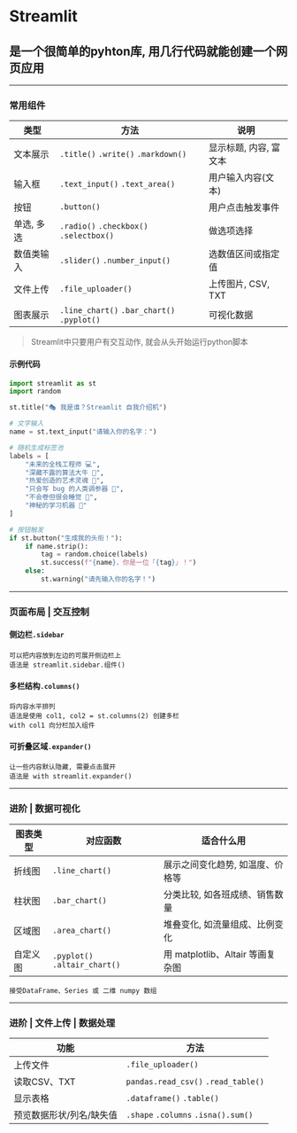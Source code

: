 # Streamlit
## 是一个很简单的pyhton库, 用几行代码就能创建一个网页应用

---

### 常用组件

| 类型 | 方法 | 说明 |
| --- | --- | ---| 
| 文本展示 | `.title()` `.write()` `.markdown()` | 显示标题, 内容, 富文本 |
| 输入框 | `.text_input()` `.text_area()` | 用户输入内容(文本) |
| 按钮 | `.button()` | 用户点击触发事件 |
| 单选, 多选 | `.radio()` `.checkbox()` `.selectbox()` | 做选项选择 |
| 数值类输入 | `.slider()` `.number_input()` | 选数值区间或指定值 |
| 文件上传 | `.file_uploader()` | 上传图片, CSV, TXT |
| 图表展示 | `.line_chart()` `.bar_chart()` `.pyplot()` | 可视化数据 |

>Streamlit中只要用户有交互动作, 就会从头开始运行python脚本

#### 示例代码
```python
import streamlit as st
import random

st.title("🎭 我是谁？Streamlit 自我介绍机")

# 文字输入
name = st.text_input("请输入你的名字：")

# 随机生成标签池
labels = [
    "未来的全栈工程师 💻",
    "深藏不露的算法大牛 🧠",
    "热爱创造的艺术灵魂 🎨",
    "只会写 bug 的人类调参器 🐞",
    "不会卷但很会睡觉 🛌",
    "神秘的学习机器 🤖"
]

# 按钮触发
if st.button("生成我的头衔！"):
    if name.strip():
        tag = random.choice(labels)
        st.success(f"{name}，你是一位「{tag}」！")
    else:
        st.warning("请先输入你的名字！")

```

---

### 页面布局 | 交互控制

#### 侧边栏`.sidebar`
    可以把内容放到左边的可展开侧边栏上
    语法是 streamlit.sidebar.组件()
#### 多栏结构`.columns()`
    将内容水平排列
    语法是使用 col1, col2 = st.columns(2) 创建多栏
    with col1 向分栏加入组件
#### 可折叠区域`.expander()`
    让一些内容默认隐藏, 需要点击展开
    语法是 with streamlit.expander()

---

### 进阶 | 数据可视化
| 图表类型 | 对应函数 | 适合什么用 |
| - | - | - |
| 折线图 | `.line_chart()` | 展示之间变化趋势, 如温度、价格等 |
| 柱状图 | `.bar_chart()` | 分类比较, 如各班成绩、销售数量 |
| 区域图 | `.area_chart()` | 堆叠变化, 如流量组成、比例变化 |
| 自定义图 | `.pyplot()` `.altair_chart()` | 用 matplotlib、Altair 等画复杂图 |

    接受DataFrame、Series 或 二维 numpy 数组

---

### 进阶 | 文件上传 | 数据处理

| 功能 | 方法 |
| - | - |
| 上传文件 | `.file_uploader()` |
| 读取CSV、TXT | `pandas.read_csv()` `.read_table()` |
| 显示表格 | `.dataframe()` `.table()` |
| 预览数据形状/列名/缺失值 | `.shape` `.columns` `.isna().sum()` |
